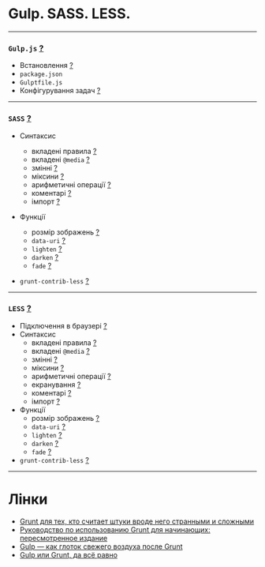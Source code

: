 # Gulp. SASS. LESS.
___
### `Gulp.js` [?](http://gulpjs.com)
 - Встановлення [?](https://github.com/gulpjs/gulp/blob/master/docs/getting-started.md)
 - `package.json`
 - `Gulptfile.js`
 - Конфігурування задач [?](https://github.com/gulpjs/gulp/blob/master/docs/API.md)

___
### `SASS` [?](http://sass-lang.com)
- Синтаксис
  - вкладені правила [?](http://sass-lang.com/documentation/file.SASS_REFERENCE.html#Nested_Rules)
  - вкладені `@media` [?](http://sass-lang.com/documentation/file.SASS_REFERENCE.html#_media__media)
  - змінні [?](http://sass-lang.com/documentation/file.SASS_REFERENCE.html#Variables_____variables_)
  - міксини [?](http://sass-lang.com/documentation/file.SASS_REFERENCE.html#Mixin_Directives__mixins)
  - арифметичні операції [?](http://sass-lang.com/documentation/file.SASS_REFERENCE.html#Operations)
  - коментарі [?](http://sass-lang.com/documentation/file.SASS_REFERENCE.html#Comments________and_____comments)
  - імпорт [?](http://sass-lang.com/documentation/file.SASS_REFERENCE.html#_import__import)

- Функції
  - розмір зображень [?](http://lesscss.org/functions/#misc-functions-image-size)
  - `data-uri` [?](http://lesscss.org/functions/#misc-functions-data-uri)
  - `lighten` [?](http://lesscss.org/functions/#color-operations-lighten)
  - `darken` [?](http://lesscss.org/functions/#color-operations-darken)
  - `fade` [?](http://lesscss.org/functions/#color-operations-fade)
- `grunt-contrib-less` [?](https://github.com/gruntjs/grunt-contrib-less)

___
### `LESS` [?](http://lesscss.org)
- Підключення в браузері [?](http://lesscss.org/#client-side-usage)
- Синтаксис
  - вкладені правила [?](http://lesscss.org/features/#features-overview-feature-nested-rules)
  - вкладені `@media` [?](http://lesscss.org/features/#features-overview-feature-nested-directives-and-bubbling)
  - змінні [?](http://lesscss.org/features/#features-overview-feature-variables)
  - міксини [?](http://lesscss.org/features/#features-overview-feature-mixins)
  - арифметичні операції [?](http://lesscss.org/features/#features-overview-feature-operations)
  - екранування [?](http://lesscss.org/features/#features-overview-feature-escaping)
  - коментарі [?](http://lesscss.org/features/#features-overview-feature-comments)
  - імпорт [?](http://lesscss.org/features/#import-directives-feature)
- Функції
  - розмір зображень [?](http://lesscss.org/functions/#misc-functions-image-size)
  - `data-uri` [?](http://lesscss.org/functions/#misc-functions-data-uri)
  - `lighten` [?](http://lesscss.org/functions/#color-operations-lighten)
  - `darken` [?](http://lesscss.org/functions/#color-operations-darken)
  - `fade` [?](http://lesscss.org/functions/#color-operations-fade)
- `grunt-contrib-less` [?](https://github.com/gruntjs/grunt-contrib-less)

___
# Лінки
- [Grunt для тех, кто считает штуки вроде него странными и сложными](https://frontender.info/grunt-is-not-weird-and-hard/)
- [Руководство по использованию Grunt для начинающих: пересмотренное издание](https://frontender.info/a-beginners-guide-to-grunt-redux/)
- [Gulp — как глоток свежего воздуха после Grunt](https://frontender.info/no-need-to-grunt-take-a-gulp-of-fresh-air/)
- [Gulp или Grunt, да всё равно](https://frontender.info/gulp-grunt-whatever/)
